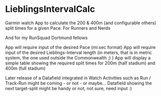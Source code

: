 # LieblingsIntervalCalc
Garmin watch App to calculate the 200 &amp; 400m (and configurable others) split times for a given Pace. For Runners and Nerds

And for my RunSquad Dortmund fellows

App will require input of the desired Pace (mi:sec format)
App will require input of the desired Lieblings-Interval length (in meters, that is in metric system, the one used outside the Commonwealth ;) )
App will display a simple table showing the required split times for 200m (half stadium) and 400m (full stadium)

Later release of a Datafield integrated in Watch Activities such as Run / Track-Run might be coming - or not - or maybe... 
Datafield showing the next target-split might be handy or not, not sure, need input :)
